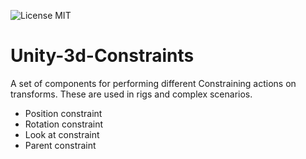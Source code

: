 ![License MIT](https://img.shields.io/badge/license-MIT-green.svg)
# Unity-3d-Constraints

A set of components for performing different Constraining actions on transforms.
These are used in rigs and complex scenarios.

 * Position constraint 
 * Rotation constraint
 * Look at constraint
 * Parent constraint

 
